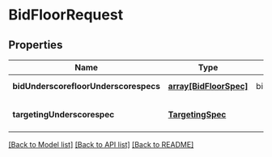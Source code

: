 # BidFloorRequest

## Properties
Name | Type | Description | Notes
------------ | ------------- | ------------- | -------------
**bidUnderscorefloorUnderscorespecs** | [**array[BidFloorSpec]**](BidFloorSpec.md) | bid_floor_specs | [default to null]
**targetingUnderscorespec** | [**TargetingSpec**](TargetingSpec.md) |  | [optional] [default to null]

[[Back to Model list]](../README.md#documentation-for-models) [[Back to API list]](../README.md#documentation-for-api-endpoints) [[Back to README]](../README.md)


